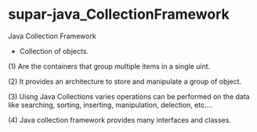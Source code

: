 # supar-java_CollectionFramework

Java Collection Framework

* Collection of objects.

(1) Are the containers that group multiple items in a single uint.

(2) It provides an architecture to store and manipulate a group of object.

(3) Uisng Java Collections varies operations can be performed on the data like searching, sorting, inserting, manipulation, delection, etc....

(4) Java collection framework provides many interfaces and classes.

